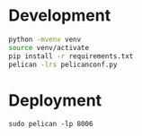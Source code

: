 # Development

```sh
python -mvenv venv
source venv/activate
pip install -r requirements.txt
pelican -lrs pelicanconf.py
```


# Deployment
```
sudo pelican -lp 8006
```
